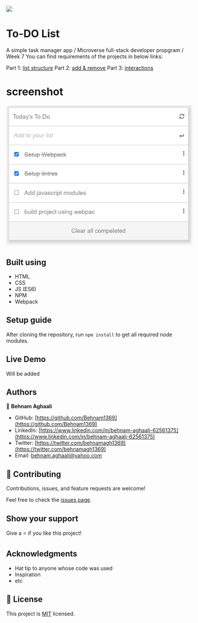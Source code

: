 ![](https://img.shields.io/badge/Microverse-blueviolet)

# To-DO List
A simple task manager app / Microverse full-stack developer propgram / Week 7
You can find requirements of the projects in below links: 

Part 1: [list structure](https://github.com/microverseinc/curriculum-javascript/blob/main/todo-list/m1_list_structure.md)
Part 2: [add & remove](https://github.com/microverseinc/curriculum-javascript/blob/main/todo-list/m3_add_remove.md)
Part 3: [interactions](https://github.com/microverseinc/curriculum-javascript/blob/main/todo-list/m2_interactive_list.md)


# screenshot 
![screenshot](Demo.png)

## Built using

- HTML
- CSS
- JS (ES6)
- NPM
- Webpack

## Setup guide
After cloning the repository, run `npm install` to get all required node modules. 

## Live Demo
Will be added

## Authors

👤 **Behnam Aghaali**

- GitHub: [https://github.com/Behnam1369](https://github.com/Behnam1369)
- LinkedIn: [https://www.linkedin.com/in/behnam-aghaali-62561375](https://www.linkedin.com/in/behnam-aghaali-62561375)
- Twitter: [https://twitter.com/behnamagh1369](https://twitter.com/behnamagh1369)
- Email: [behnam.aghaali@yahoo.com](mailto:behnam.aghaali@yahoo.com)


## 🤝 Contributing

Contributions, issues, and feature requests are welcome!

Feel free to check the [issues page](../../issues/).

## Show your support

Give a ⭐️ if you like this project!

## Acknowledgments

- Hat tip to anyone whose code was used
- Inspiration
- etc

## 📝 License

This project is [MIT](./MIT.md) licensed.
